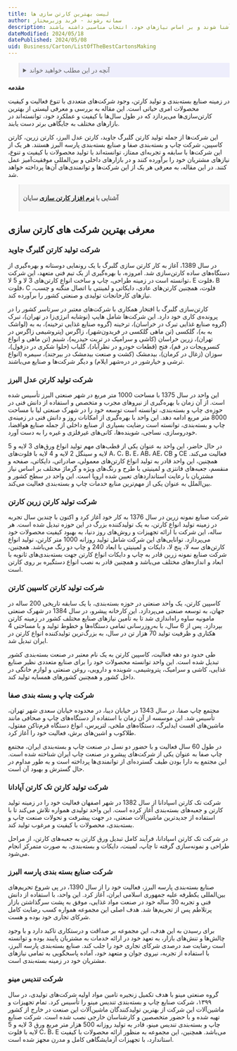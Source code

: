```yaml
---
title: لیست بهترین کارتن سازی ها 
author: سمانه رشوند - فربد وزیرمختار
description: این مقاله معرفی جامع و کاملی از برخی از بهترین و معتبرترین شرکت های تولید کننده کارتن در ایران را ارائه می دهد. با ارائه اطلاعاتی از قبیل سابقه فعالیت، محصولات و خدمات، توانمندی ها و دستاوردهای هر شرکت، به خوانندگان کمک می کند تا بتوانند با شرکت های پیشرو در این حوزه آشنا شوند و بر اساس نیازهای خود، انتخاب مناسبی داشته باشند. 
dateModified: 2024/05/18
datePublished: 2024/05/08
uid: Business/Carton/ListOfTheBestCartonsMaking
---
```



<blockquote style="background-color:#eeeefc; padding:0.5rem">
<details>
  <summary>آنچه در این مطلب خواهید خواند</summary>
  <ul>
     <li>معرفی بهترین شرکت های کارتن سازی</li>
    <li>معرفی شرکت تولید کارتن گلبرگ جاوید</li>
    <li>معرفی شرکت تولید کارتن عدل البرز</li>
    <li>معرفی شرکت تولید کارتن زرین کارتن</li>
    <li>معرفی شرکت تولید کارتن کاسپین کارتن</li>
    <li>معرفی شرکت چاپ و بسته بندی صفا</li>
    <li>معرفی شرکت صنایع بسته بندی پارسه البرز</li>
    <li>معرفی شرکت تندیس مینو</li>
  </ul>
</details>
</blockquote> 

**مقدمه**

در زمینه صنایع بسته‌بندی و تولید کارتن، وجود شرکت‌های متعددی با تنوع فعالیت و کیفیت محصولات امری حیاتی است. این مقاله به بررسی و معرفی لیستی از بهترین کارتن‌سازی‌ها می‌پردازد که در طول سال‌ها با کیفیت و عملکرد خود، توانسته‌اند در بازارهای مختلف به جایگاهی برتر دست یابند. 

این شرکت‌ها از جمله تولید کارتن گلبرگ جاوید، کارتن عدل البرز، کارتن زرین، کارتن کاسپین، شرکت چاپ و بسته‌بندی صفا و صنایع بسته‌بندی پارسه البرز هستند. هر یک از این شرکت‌ها با سابقه و تجربه‌ای ممتاز، توانسته‌اند با تولید محصولات با کیفیت و تنوع، نیازهای مشتریان خود را برآورده کنند و در بازارهای داخلی و بین‌المللی موفقیت‌آمیز عمل کنند. در این مقاله، به معرفی هر یک از این شرکت‌ها و توانمندی‌های آن‌ها پرداخته خواهد شد.

<blockquote style="background-color:#f5f5f5; padding:0.5rem">
<p><strong>آشنایی با <a href="https://www.hooshkar.com/Software/PrintingAndPackaging/Package/Carton" target="_blank">نرم افزار کارتن سازی</a> سایان</p></strong></blockquote>

## معرفی بهترین شرکت های کارتن سازی

###  شرکت تولید کارتن گلبرگ جاوید

در سال 1389، آغاز به کار کارتن سازی گلبرگ با یک رونمایی دوستانه و بهره‌گیری از دستگاه‌های ساده کارتن‌سازی شد. امروزه، با بهره‌گیری از یک تیم فنی متعهد، این شرکت توانسته است در زمینه طراحی، چاپ و ساخت انواع کارتن‌های 3 لا و 5 لا، E فلوت، B فلوت،  C فلوت، همچنین کارتن‌های عادی، دایکاتی و لمینتی با اتصال منگنه و چسب، نیازهای کارخانجات تولیدی و صنعتی کشور را برآورده کند.

کارتن‌سازی گلبرگ با افتخار همکاری با شرکت‌های معتبر در سرتاسر کشور را در پرونده‌ی کاری خود دارد. این شرکت‌ها شامل هایپ (نوشابه انرژی‌زا در تهران)، تبرک (گروه صنایع غذایی تبرک در خراسان)، ترخینه (گروه صنایع غذایی ترخینه)، به به (لواشک به به)، گلکسی (تن ماهی گلکسی در فریدون‌شهر)، زاگرس (پتروشیمی زاگرس در تهران)، زرین خراسان (کاشی و سرامیک در تربت حیدریه)، شبنم (تن ماهی و انواع کنسرویجات در قم)، فتح (قطعات خودرو در نظرآباد)، گلیاب (حلوا شکری در دزفول)، سوزان (زغال در کرمان)، بیدمشک (کشت و صنعت بیدمشک در بیرجند)، سیمره (انواع ترشی و خیارشور در دره‌شهر ایلام) و دیگر شرکت‌ها و صنایع می‌باشند.

###  شرکت تولید کارتن عدل البرز

این واحد در سال 1375 با مساحت 1000 متر مربع در شهر صنعتی البرز تأسیس شده است. از آن زمان با بهره‌گیری از نیروهای مجرب و متخصص و استفاده از دانش فنی در حوزه‌ی چاپ و بسته‌بندی، توانسته است توسعه خود را در شهرک صنعتی لیا با مساحت 8000 متر مربع ادامه دهد. این واحد با بهره‌گیری از امکانات روز و دانش فنی در زمینه‌ی چاپ و بسته‌بندی، توانسته است رضایت بسیاری از صنایع داخلی از جمله صنایع هوافضا، خودروسازی، نساجی، شوینده‌ها، کانی‌های غیرفلزی و غیره را به دست آورد.

در حال حاضر، این واحد به عنوان یکی از قطب‌های مهم تولید انواع ورق‌های 3 لایه و 5 لایه و سینگل 2 لایه و 4 لایه با فلوت‌های A، C، B، E، AB، AE، CB و CE فعالیت می‌کند. همچنین، این واحد قادر به تولید انواع کارتن‌های معمولی، صادراتی، دایکاتی، صفحه و منقسم، جعبه‌های فانتزی و لمینیتی با طرح و رنگ‌های ویژه و گرماژ مختلف بر اساس نیاز مشتریان با رعایت استانداردهای تعیین شده اروپا است. این واحد در سطح کشور و بین‌الملل به عنوان یکی از مهم‌ترین منابع خدمات چاپ و بسته‌بندی فعالیت می‌کند.

###  شرکت تولید کارتن زرین کارتن

شرکت صنایع نمونه زرین در سال 1376 به کار خود آغاز کرد و اکنون با چندین سال تجربه در زمینه تولید انواع کارتن، به یک تولیدکننده بزرگ در این حوزه تبدیل شده است. هر ساله، این شرکت با ارائه تجهیزات و روش‌های روز دنیا، به بهبود کیفیت محصولات خود می‌پردازد.
توانایی‌های این شرکت شامل تولید روزانه 1000 متر کارتن، تولید انواع کارتن‌های سه لا، پنج لا، دایکات و لمینیتی با ابعاد 240 و چاپ دو رنگ می‌باشد. همچنین، شرکت صنایع نمونه زرین قادر به چاپ و دایکات انواع کارتن جهت بسته‌بندی‌های ثانویه با ابعاد و اندازه‌های مختلف می‌باشد و همچنین قادر به نصب انواع دستگیره بر روی کارتن است.

###  شرکت تولید کارتن کاسپین کارتن

کاسپین کارتن، یک واحد صنعتی در حوزه بسته‌بندی، با یک سابقه تاریخی 200 ساله در جهان، به توسعه صنعتی می‌پردازد. این کارخانه پیشرو، در سال 1384 در شهرک صنعتی مامونیه ساوه راه‌اندازی شد تا به تأمین نیازهای صنایع مختلف کشور در زمینه کارتن بپردازد. پس از 6 سال، با به‌روزرسانی تمامی دستگاه‌ها و خطوط تولید و با مساحتی 4 هکتاری و ظرفیت تولید 70 هزار تن در سال، به بزرگ‌ترین تولیدکننده انواع کارتن در ایران تبدیل شد.

طی حدود دو دهه فعالیت، کاسپین کارتن به یک نام معتبر در صنعت بسته‌بندی کشور تبدیل شده است. این واحد توانسته محصولات خود را برای صنایع متعددی نظیر صنایع غذایی، کاشی و سرامیک، پتروشیمی، شوینده و دارویی، روغن صنعتی و لوازم خانگی در داخل کشور و همچنین کشورهای همسایه تولید کند.

###  شرکت چاپ و بسته بندی صفا

مجتمع چاپ صفا، در سال 1343 در خیابان دیبا، در محدوده خیابان سعدی شهر تهران، تأسیس شد. این موسسه از آن زمان با استفاده از دستگاه‌های چاپ و صحافی مانند ماشین‌های افست ایدلبرگ، دستگاه‌های ملخی، لترپرس، انواع دستگاه فرم‌تاکن مفتول، طلاکوب و اشین‌های برش، فعالیت خود را آغاز کرد. 

در طول 60 سال فعالیت و با حضور دو نسل در صنعت چاپ و بسته‌بندی ایران، مجتمع چاپ صفا به عنوان یکی از شرکت‌های پیشرو در صنعت چاپ ایران شناخته شده است. این مجتمع به دارا بودن طیف گسترده‌ای از توانمندی‌ها پرداخته است و به طور مداوم در حال گسترش و بهبود آن است.

###  شرکت تولید کارتن تک کارتن آپادانا

شرکت تک کارتن اسپادانا از سال 1382 در شهر اصفهان فعالیت خود را در زمینه تولید کارتن و جعبه‌های بسته‌بندی آغاز کرده است. این واحد تولیدی همواره تلاش می‌کند تا با استفاده از جدیدترین
ماشین‌آلات صنعتی، در جهت پیشرفت و تحولات صنعت چاپ و بسته‌بندی، محصولات با کیفیت و مرغوب تولید کند.

در شرکت تک کارتن اسپادانا، فرآیند کامل تبدیل ورق کارتن به جعبه‌های کارتن، از مراحل طراحی و نمونه‌سازی گرفته تا چاپ، لمینت، دایکات و بسته‌بندی، به صورت متمرکز انجام می‌شود.

###  شرکت صنایع بسته بندی پارسه البرز

صنایع بسته‌بندی پارسه البرز، فعالیت خود را از سال 1390، در پی شروع تحریم‌های بین‌المللی یکطرفه علیه جمهوری اسلامی ایران، آغاز کرد. این واحد، با استفاده از دانش فنی و تجربه 30 ساله خود در صنعت مواد غذایی، موفق به پشت سرگذاشتن بازار پرتلاطم پس از تحریم‌ها شد. هدف اصلی این مجموعه همواره کسب رضایت کامل شرکای تجاری خود بوده و هست. 

برای رسیدن به این هدف، این مجموعه بر صداقت و درستکاری تاکید دارد و با وجود چالش‌ها و تنش‌های بازار، به تعهد خود در ارائه خدمات به مشتریان پایبند بوده و توانسته است رضایت صد درصدی شرکای تجاری خود را جلب کند. صنایع بسته‌بندی پارسه البرز، با استفاده از تجربه، نیروی جوان و متعهد خود، آماده پاسخگویی به تمامی نیازهای مشتریان خود در زمینه بسته‌بندی است.

###  شرکت تندیس مینو

گروه صنعتی مینو با هدف تکمیل زنجیره تامین مواد اولیه شرکت‌های تولیدی، در سال ۱۳۹۹، شرکت صنایع چاپ و بسته‌بندی تندیس مینو را تأسیس کرد. تمام تجهیزات و ماشین‌آلات این شرکت از بهترین تولیدکنندگان ماشین‌آلات این صنعت در خارج از کشور تهیه شده و با حضور متخصصین و کارشناسان خارجی نصب شده است. شرکت صنایع چاپ و بسته‌بندی تندیس مینو، قادر به تولید روزانه 500 هزار متر مربع ورق 3 لایه و 5 لایه با فلوت C، B، E می‌باشد. همچنین، این مجموعه به منظور ارائه محصولات با کیفیت استاندارد، با تجهیزات آزمایشگاهی کامل و مدرن مجهز شده است.
